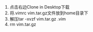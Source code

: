 1. 点击右边Clone in Desktop下载
2. 将.vimrc vim.tar.gz文件放到home目录下
3. 解压tar -xvzf vim.tar.gz .vim
4. rm vim.tar.gz